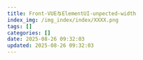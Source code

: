 ```yaml
---
title: Front-VUE与ElementUI-unpected-width
index_img: /img_index/index/XXXX.png
tags: []
categories: []
date: 2025-08-26 09:32:03
updated: 2025-08-26 09:32:03
---
```

